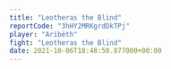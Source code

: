 ```yaml
---
title: "Leotheras the Blind"
reportCode: "3hHY2MRKgrdDkTPj"
player: "Aribèth"
fight: "Leotheras the Blind"
date: 2021-10-06T18:48:50.877000+00:00
---
```

